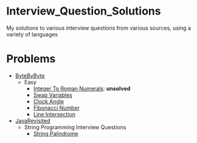 # Interview_Question_Solutions
My solutions to various interview questions from various sources, using a
variety of languages

# Problems
- [ByteByByte](https://www.byte-by-byte.com/coding-interview-questions/)
    - Easy
        - [Integer To Roman Numerals](./byte_by_byte/Easy/integer_to_roman_numerals/src/main.rs):
          **unsolved**
        - [Swap Variables](./byte_by_byte/Easy/swap_variables/src/main.rs)
        - [Clock Angle](./byte_by_byte/Easy/clock_angle/src/main.rs)
        - [Fibonacci Number](./byte_by_byte/Easy/fibonacci_number/src/main.rs)
        - [Line Intersection](./byte_by_byte/Easy/line_intersection/src/main.rs)
- [JavaRevisited](https://javarevisited.blogspot.com/2011/06/top-programming-interview-questions.html)
    - String Programming Interview Questions
        - [String Palindrome](./java_revisited/string_programming/string_palindrome.py)
